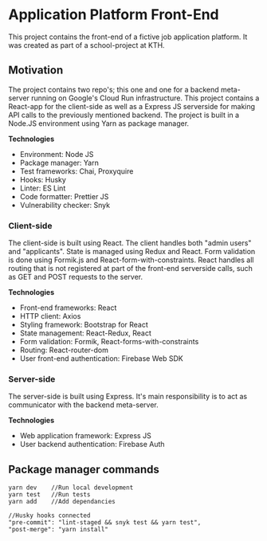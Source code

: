 # Application Platform Front-End
This project contains the front-end of a fictive job application platform.  It was created as part of a school-project at KTH.

## Motivation
The project contains two repo's; this one and one for a backend meta-server running on Google's Cloud Run infrastructure.
This project contains a React-app for the client-side as well as a Express JS serverside for making API calls to the previously mentioned backend.
The project is built in a Node.JS environment using Yarn as package manager.

**Technologies**
- Environment: Node JS
- Package manager: Yarn
- Test frameworks: Chai, Proxyquire
- Hooks: Husky
- Linter: ES Lint
- Code formatter: Prettier JS
- Vulnerability checker: Snyk
  
### Client-side
The client-side is built using React. The client handles both "admin users" and "applicants". State is managed using Redux and React. Form validation is done using Formik.js and React-form-with-constraints. React handles all routing that is not registered at part of the front-end serverside calls, such as GET and POST requests to the server.

**Technologies** 
 - Front-end frameworks: React
 - HTTP client: Axios
 - Styling framework: Bootstrap for React
 - State management: React-Redux, React
 - Form validation: Formik, React-forms-with-constraints
 - Routing: React-router-dom
 - User front-end authentication: Firebase Web SDK
 

### Server-side
The server-side is built using Express. It's main responsibility is to act as communicator with the backend meta-server.

**Technologies** 
 - Web application framework: Express JS
 - User backend authentication: Firebase Auth

## Package manager commands

```
yarn dev    //Run local development
yarn test   //Run tests
yarn add    //Add dependancies

//Husky hooks connected
"pre-commit": "lint-staged && snyk test && yarn test",
"post-merge": "yarn install"
```